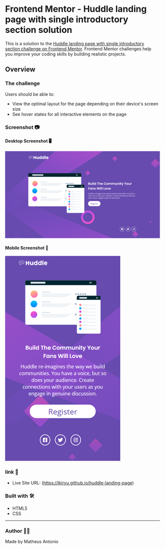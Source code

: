 # Frontend Mentor - Huddle landing page with single introductory section solution

This is a solution to the [Huddle landing page with single introductory section challenge on Frontend Mentor](https://www.frontendmentor.io/challenges/huddle-landing-page-with-a-single-introductory-section-B_2Wvxgi0). Frontend Mentor challenges help you improve your coding skills by building realistic projects. 

## Overview

### The challenge

Users should be able to:

- View the optimal layout for the page depending on their device's screen size
- See hover states for all interactive elements on the page

### Screenshot 📷
#### Desktop Screenshot 🖥️
![](./src/images/desktop-screenshot.png)

#### Mobile Screenshot 📱
![](./src/images/mobile-screenshot.png)

### link 🔗

- Live Site URL: (https://lkiryu.github.io/huddle-landing-page)

### Built with 🛠️
- HTML5
- CSS
---
### Author 👨‍💻
 Made by Matheus Antonio